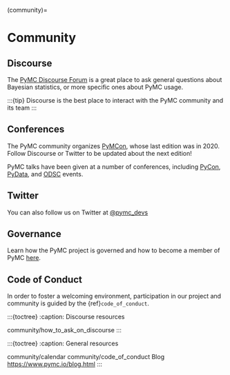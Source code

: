 (community)=
# Community

## Discourse

The [PyMC Discourse Forum](https://discourse.pymc.io/) is a great place to ask general questions about Bayesian statistics, or more specific ones about PyMC usage.

:::{tip}
Discourse is the best place to interact with the PyMC community and its team
:::

## Conferences

The PyMC community organizes [PyMCon](https://pymc-devs.github.io/pymcon/), whose last edition was in 2020.
Follow Discourse or Twitter to be updated about the next edition!

PyMC talks have been given at a number of conferences, including [PyCon](https://us.pycon.org/),
[PyData](https://pydata.org/events/), and [ODSC](https://odsc.com/) events.

## Twitter

You can also follow us on Twitter at [@pymc_devs](https://twitter.com/pymc_devs)

## Governance

Learn how the PyMC project is governed and how to become a member of PyMC [here](https://github.com/pymc-devs/pymc/blob/main/GOVERNANCE.md).

## Code of Conduct

In order to foster a welcoming environment, participation in our project and community is guided by the {ref}`code_of_conduct`.

:::{toctree}
:caption: Discourse resources

community/how_to_ask_on_discourse
:::

:::{toctree}
:caption: General resources

community/calendar
community/code_of_conduct
Blog <https://www.pymc.io/blog.html>
:::
